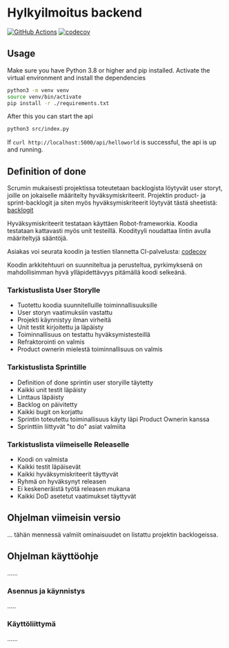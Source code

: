 # Hylkyilmoitus backend
[![GitHub Actions](https://github.com/Sukellusilmoitus/backend/workflows/CI/badge.svg)](https://github.com/Sukellusilmoitus/backend/actions)
[![codecov](https://codecov.io/gh/Sukellusilmoitus/backend/branch/master/graph/badge.svg)](https://app.codecov.io/gh/Sukellusilmoitus/backend)

## Usage

Make sure you have Python 3.8 or higher and pip installed. Activate the virtual environment and install the dependencies

```bash
python3 -m venv venv
source venv/bin/activate
pip install -r ./requirements.txt
```

After this you can start the api

```bash
python3 src/index.py
```

If `curl http://localhost:5000/api/helloworld` is successful, the api is up and running.

## Definition of done
Scrumin mukaisesti projektissa toteutetaan backlogista löytyvät user storyt, 
joille on jokaiselle määritelty hyväksymiskriteerit.
Projektin product- ja sprint-backlogit ja siten myös hyväksymiskriteerit löytyvät tästä sheetistä: [backlogit](https://helsinkifi-my.sharepoint.com/:x:/g/personal/amikko_ad_helsinki_fi/EaUHpV9XQy1BmeSrSOFVoi8BKp4hDY_YXGRn8sG6nbl1oA?rtime=T01JVzDb2Ug)

Hyväksymiskriteerit testataan käyttäen Robot-frameworkia.
Koodia testataan kattavasti myös unit testeillä.
Koodityyli noudattaa lintin avulla määriteltyjä sääntöjä.

Asiakas voi seurata koodin ja testien tilannetta CI-palvelusta: [codecov](https://app.codecov.io/gh/jpasikainen/hylkyilmoitukset)

Koodin arkkitehtuuri on suunniteltua ja perusteltua,
pyrkimyksenä on mahdollisimman hyvä ylläpidettävyys pitämällä koodi selkeänä.

### Tarkistuslista User Storylle
* Tuotettu koodia suunnitelluille toiminnallisuuksille
* User storyn vaatimuksiin vastattu
* Projekti käynnistyy ilman virheitä
* Unit testit kirjoitettu ja läpäisty
* Toiminnallisuus on testattu hyväksymistesteillä
* Refraktorointi on valmis
* Product ownerin mielestä toiminnallisuus on valmis

### Tarkistuslista Sprintille
* Definition of done sprintin user storyille täytetty
* Kaikki unit testit läpäisty
* Linttaus läpäisty
* Backlog on päivitetty
* Kaikki bugit on korjattu
* Sprintin toteutettu toiminallisuus käyty läpi Product Ownerin kanssa
* Sprinttiin liittyvät "to do" asiat valmiita

### Tarkistuslista viimeiselle Releaselle
* Koodi on valmista
* Kaikki testit läpäisevät
* Kaikki hyväksymiskriteerit täyttyvät
* Ryhmä on hyväksynyt releasen
* Ei keskeneräistä työtä releasen mukana
* Kaikki DoD asetetut vaatimukset täyttyvät

## Ohjelman viimeisin versio

...
tähän mennessä valmiit ominaisuudet on listattu projektin backlogeissa.

## Ohjelman käyttöohje

......

### Asennus ja käynnistys


.....

### Käyttöliittymä

......
